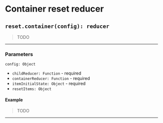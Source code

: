 # Container reset reducer

## `reset.container(config): reducer`

> TODO

---

### Parameters

`config: Object`

-   `childReducer: Function` - required
-   `containerReducer: Function` - required
-   `itemInitialState: Object` - required
-   `resetItems: Object`

#### Example

> TODO

---
